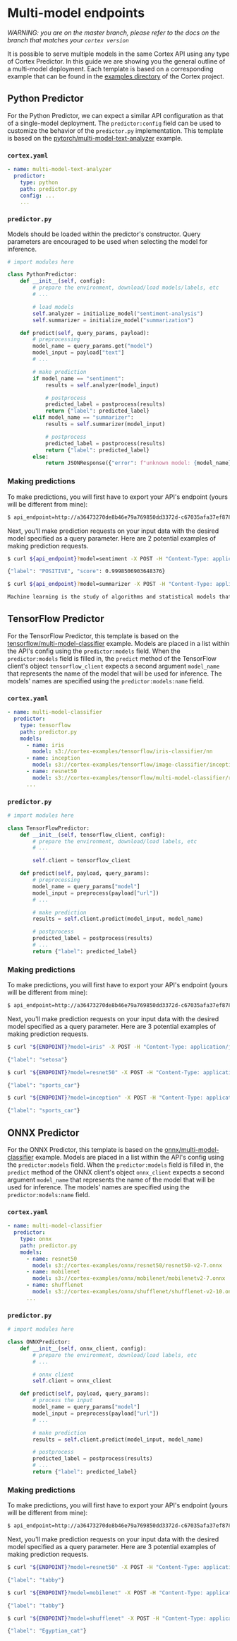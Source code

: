 # Multi-model endpoints

_WARNING: you are on the master branch, please refer to the docs on the branch that matches your `cortex version`_

<!-- CORTEX_VERSION_BRANCH_STABLE -->
It is possible to serve multiple models in the same Cortex API using any type of Cortex Predictor. In this guide we are showing you the general outline of a multi-model deployment. Each template is based on a corresponding example that can be found in the [examples directory](https://github.com/cortexlabs/cortex/tree/master/examples) of the Cortex project.

## Python Predictor

<!-- CORTEX_VERSION_BRANCH_STABLE -->
For the Python Predictor, we can expect a similar API configuration as that of a single-model deployment. The `predictor:config` field can be used to customize the behavior of the `predictor.py` implementation. This template is based on the [pytorch/multi-model-text-analyzer](https://github.com/cortexlabs/cortex/tree/master/examples/pytorch/multi-model-text-analyzer) example.

### `cortex.yaml`

```yaml
- name: multi-model-text-analyzer
  predictor:
    type: python
    path: predictor.py
    config: ...
    ...
```

### `predictor.py`

Models should be loaded within the predictor's constructor. Query parameters are encouraged to be used when selecting the model for inference.

```python
# import modules here

class PythonPredictor:
    def __init__(self, config):
        # prepare the environment, download/load models/labels, etc
        # ...

        # load models
        self.analyzer = initialize_model("sentiment-analysis")
        self.summarizer = initialize_model("summarization")

    def predict(self, query_params, payload):
        # preprocessing
        model_name = query_params.get("model")
        model_input = payload["text"]
        # ...

        # make prediction
        if model_name == "sentiment":
            results = self.analyzer(model_input)

            # postprocess
            predicted_label = postprocess(results)
            return {"label": predicted_label}
        elif model_name == "summarizer":
            results = self.summarizer(model_input)

            # postprocess
            predicted_label = postprocess(results)
            return {"label": predicted_label}
        else:
            return JSONResponse({"error": f"unknown model: {model_name}"}, status_code=400)
```

### Making predictions

To make predictions, you will first have to export your API's endpoint (yours will be different from mine):

```bash
$ api_endpoint=http://a36473270de8b46e79a769850dd3372d-c67035afa37ef878.elb.us-west-2.amazonaws.com/multi-model-text-analyzer
```

Next, you'll make prediction requests on your input data with the desired model specified as a query parameter. Here are 2 potential examples of making prediction requests.

```bash
$ curl ${api_endpoint}?model=sentiment -X POST -H "Content-Type: application/json" -d @sample-sentiment.json

{"label": "POSITIVE", "score": 0.9998506903648376}
```

```bash
$ curl ${api_endpoint}?model=summarizer -X POST -H "Content-Type: application/json" -d @sample-summarizer.json

Machine learning is the study of algorithms and statistical models that computer systems use to perform a specific task. It is seen as a subset of artificial intelligence. Machine learning algorithms are used in a wide variety of applications, such as email filtering and computer vision. In its application across business problems, machine learning is also referred to as predictive analytics.
```

## TensorFlow Predictor

<!-- CORTEX_VERSION_BRANCH_STABLE -->
For the TensorFlow Predictor, this template is based on the [tensorflow/multi-model-classifier](https://github.com/cortexlabs/cortex/tree/master/examples/tensorflow/multi-model-classifier) example. Models are placed in a list within the API's config using the `predictor:models` field. When the `predictor:models` field is filled in, the `predict` method of the TensorFlow client's object `tensorflow_client` expects a second argument `model_name` that represents the name of the model that will be used for inference. The models' names are specified using the `predictor:models:name` field.

### `cortex.yaml`

```yaml
- name: multi-model-classifier
  predictor:
    type: tensorflow
    path: predictor.py
    models:
      - name: iris
        model: s3://cortex-examples/tensorflow/iris-classifier/nn
      - name: inception
        model: s3://cortex-examples/tensorflow/image-classifier/inception
      - name: resnet50
        model: s3://cortex-examples/tensorflow/multi-model-classifier/resnet50
      ...
```

### `predictor.py`

```python
# import modules here

class TensorFlowPredictor:
    def __init__(self, tensorflow_client, config):
        # prepare the environment, download/load labels, etc
        # ...

        self.client = tensorflow_client

    def predict(self, payload, query_params):
        # preprocessing
        model_name = query_params["model"]
        model_input = preprocess(payload["url"])
        # ...

        # make prediction
        results = self.client.predict(model_input, model_name)

        # postprocess
        predicted_label = postprocess(results)
        # ...
        return {"label": predicted_label}
```

### Making predictions

To make predictions, you will first have to export your API's endpoint (yours will be different from mine):

```bash
$ api_endpoint=http://a36473270de8b46e79a769850dd3372d-c67035afa37ef878.elb.us-west-2.amazonaws.com/multi-model-classifier
```

Next, you'll make prediction requests on your input data with the desired model specified as a query parameter. Here are 3 potential examples of making prediction requests.

```bash
$ curl "${ENDPOINT}?model=iris" -X POST -H "Content-Type: application/json" -d @sample-iris.json

{"label": "setosa"}
```


```bash
$ curl "${ENDPOINT}?model=resnet50" -X POST -H "Content-Type: application/json" -d @sample-image.json

{"label": "sports_car"}
```

```bash
$ curl "${ENDPOINT}?model=inception" -X POST -H "Content-Type: application/json" -d @sample-image.json

{"label": "sports_car"}
```

## ONNX Predictor

<!-- CORTEX_VERSION_BRANCH_STABLE -->
For the ONNX Predictor, this template is based on the [onnx/multi-model-classifier](https://github.com/cortexlabs/cortex/tree/master/examples/onnx/multi-model-classifier) example. Models are placed in a list within the API's config using the `predictor:models` field. When the `predictor:models` field is filled in, the `predict` method of the ONNX client's object `onnx_client` expects a second argument `model_name` that represents the name of the model that will be used for inference. The models' names are specified using the `predictor:models:name` field.

### `cortex.yaml`

```yaml
- name: multi-model-classifier
  predictor:
    type: onnx
    path: predictor.py
    models:
      - name: resnet50
        model: s3://cortex-examples/onnx/resnet50/resnet50-v2-7.onnx
      - name: mobilenet
        model: s3://cortex-examples/onnx/mobilenet/mobilenetv2-7.onnx
      - name: shufflenet
        model: s3://cortex-examples/onnx/shufflenet/shufflenet-v2-10.onnx
      ...
```

### `predictor.py`

```python
# import modules here

class ONNXPredictor:
    def __init__(self, onnx_client, config):
        # prepare the environment, download/load labels, etc
        # ...

        # onnx client
        self.client = onnx_client

    def predict(self, payload, query_params):
        # process the input
        model_name = query_params["model"]
        model_input = preprocess(payload["url"])
        # ...

        # make prediction
        results = self.client.predict(model_input, model_name)

        # postprocess
        predicted_label = postprocess(results)
        # ...
        return {"label": predicted_label}

```

### Making predictions

To make predictions, you will first have to export your API's endpoint (yours will be different from mine):

```bash
$ api_endpoint=http://a36473270de8b46e79a769850dd3372d-c67035afa37ef878.elb.us-west-2.amazonaws.com/multi-model-classifier
```

Next, you'll make prediction requests on your input data with the desired model specified as a query parameter. Here are 3 potential examples of making prediction requests.

```bash
$ curl "${ENDPOINT}?model=resnet50" -X POST -H "Content-Type: application/json" -d @sample.json

{"label": "tabby"}
```

```bash
$ curl "${ENDPOINT}?model=mobilenet" -X POST -H "Content-Type: application/json" -d @sample.json

{"label": "tabby"}
```

```bash
$ curl "${ENDPOINT}?model=shufflenet" -X POST -H "Content-Type: application/json" -d @sample.json

{"label": "Egyptian_cat"}
```
